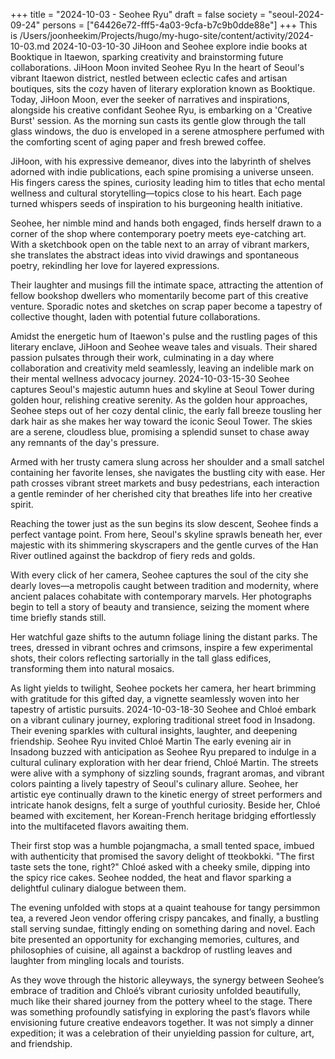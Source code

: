 +++
title = "2024-10-03 - Seohee Ryu"
draft = false
society = "seoul-2024-09-24"
persons = ["64426e72-fff5-4a03-9cfa-b7c9b0dde88e"]
+++
This is /Users/joonheekim/Projects/hugo/my-hugo-site/content/activity/2024-10-03.md
2024-10-03-10-30
JiHoon and Seohee explore indie books at Booktique in Itaewon, sparking creativity and brainstorming future collaborations.
JiHoon Moon invited Seohee Ryu
In the heart of Seoul's vibrant Itaewon district, nestled between eclectic cafes and artisan boutiques, sits the cozy haven of literary exploration known as Booktique. Today, JiHoon Moon, ever the seeker of narratives and inspirations, alongside his creative confidant Seohee Ryu, is embarking on a 'Creative Burst' session. As the morning sun casts its gentle glow through the tall glass windows, the duo is enveloped in a serene atmosphere perfumed with the comforting scent of aging paper and fresh brewed coffee.

JiHoon, with his expressive demeanor, dives into the labyrinth of shelves adorned with indie publications, each spine promising a universe unseen. His fingers caress the spines, curiosity leading him to titles that echo mental wellness and cultural storytelling—topics close to his heart. Each page turned whispers seeds of inspiration to his burgeoning health initiative.

Seohee, her nimble mind and hands both engaged, finds herself drawn to a corner of the shop where contemporary poetry meets eye-catching art. With a sketchbook open on the table next to an array of vibrant markers, she translates the abstract ideas into vivid drawings and spontaneous poetry, rekindling her love for layered expressions.

Their laughter and musings fill the intimate space, attracting the attention of fellow bookshop dwellers who momentarily become part of this creative venture. Sporadic notes and sketches on scrap paper become a tapestry of collective thought, laden with potential future collaborations.

Amidst the energetic hum of Itaewon's pulse and the rustling pages of this literary enclave, JiHoon and Seohee weave tales and visuals. Their shared passion pulsates through their work, culminating in a day where collaboration and creativity meld seamlessly, leaving an indelible mark on their mental wellness advocacy journey.
2024-10-03-15-30
Seohee captures Seoul's majestic autumn hues and skyline at Seoul Tower during golden hour, relishing creative serenity.
As the golden hour approaches, Seohee steps out of her cozy dental clinic, the early fall breeze tousling her dark hair as she makes her way toward the iconic Seoul Tower. The skies are a serene, cloudless blue, promising a splendid sunset to chase away any remnants of the day's pressure. 

Armed with her trusty camera slung across her shoulder and a small satchel containing her favorite lenses, she navigates the bustling city with ease. Her path crosses vibrant street markets and busy pedestrians, each interaction a gentle reminder of her cherished city that breathes life into her creative spirit.

Reaching the tower just as the sun begins its slow descent, Seohee finds a perfect vantage point. From here, Seoul's skyline sprawls beneath her, ever majestic with its shimmering skyscrapers and the gentle curves of the Han River outlined against the backdrop of fiery reds and golds.

With every click of her camera, Seohee captures the soul of the city she dearly loves—a metropolis caught between tradition and modernity, where ancient palaces cohabitate with contemporary marvels. Her photographs begin to tell a story of beauty and transience, seizing the moment where time briefly stands still.

Her watchful gaze shifts to the autumn foliage lining the distant parks. The trees, dressed in vibrant ochres and crimsons, inspire a few experimental shots, their colors reflecting sartorially in the tall glass edifices, transforming them into natural mosaics.

As light yields to twilight, Seohee pockets her camera, her heart brimming with gratitude for this gifted day, a vignette seamlessly woven into her tapestry of artistic pursuits.
2024-10-03-18-30
Seohee and Chloé embark on a vibrant culinary journey, exploring traditional street food in Insadong. Their evening sparkles with cultural insights, laughter, and deepening friendship.
Seohee Ryu invited Chloé Martin
The early evening air in Insadong buzzed with anticipation as Seohee Ryu prepared to indulge in a cultural culinary exploration with her dear friend, Chloé Martin. The streets were alive with a symphony of sizzling sounds, fragrant aromas, and vibrant colors painting a lively tapestry of Seoul's culinary allure. Seohee, her artistic eye continually drawn to the kinetic energy of street performers and intricate hanok designs, felt a surge of youthful curiosity. Beside her, Chloé beamed with excitement, her Korean-French heritage bridging effortlessly into the multifaceted flavors awaiting them.

Their first stop was a humble pojangmacha, a small tented space, imbued with authenticity that promised the savory delight of tteokbokki. "The first taste sets the tone, right?" Chloé asked with a cheeky smile, dipping into the spicy rice cakes. Seohee nodded, the heat and flavor sparking a delightful culinary dialogue between them.

The evening unfolded with stops at a quaint teahouse for tangy persimmon tea, a revered Jeon vendor offering crispy pancakes, and finally, a bustling stall serving sundae, fittingly ending on something daring and novel. Each bite presented an opportunity for exchanging memories, cultures, and philosophies of cuisine, all against a backdrop of rustling leaves and laughter from mingling locals and tourists.

As they wove through the historic alleyways, the synergy between Seohee’s embrace of tradition and Chloé’s vibrant curiosity unfolded beautifully, much like their shared journey from the pottery wheel to the stage. There was something profoundly satisfying in exploring the past’s flavors while envisioning future creative endeavors together. It was not simply a dinner expedition; it was a celebration of their unyielding passion for culture, art, and friendship.

